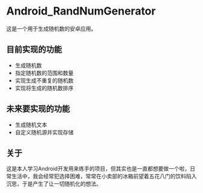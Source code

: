 # Android_RandNumGenerator  
这是一个用于生成随机数的安卓应用。


## 目前实现的功能

- 生成随机数
- 指定随机数的范围和数量
- 实现生成不重复的随机数
- 实现将生成的随机数排序

## 未来要实现的功能

- 生成随机文本
- 自定义随机源并实现存储

## 关于

这是本人学习Android开发用来练手的项目，但其实也是一直都想要做一个啦，日常生活中，我会经常犯选择困难，常常在小卖部的冰箱前望着五花八门的饮料陷入沉思，于是产生了让一切随机化的想法。
